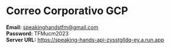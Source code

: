 # Correo Corporativo GCP

**Email:** speakinghandstfm@gmail.com <br/>
**Password:** TFMucm2023 <br/>
**Server URL:** https://speaking-hands-api-zysstglldq-ey.a.run.app


